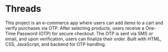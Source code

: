 # Threads
 This project is an e-commerce app where users can add items to a cart and verify purchases via OTP. After selecting products, users receive a One-Time Password (OTP) for secure checkout. The OTP is sent via SMS or email, and upon verification, users can finalize their order. Built with HTML, CSS, JavaScript, and backend for OTP handling.
